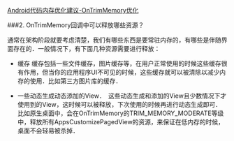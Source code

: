 <a href="http://androidperformance.com/2015/07/20/Android-Performance-Memory-onTrimMemory.html">Android代码内存优化建议-OnTrimMemory优化</a>

###2. OnTrimMemory回调中可以释放哪些资源？

通常在架构阶段就要考虑清楚，我们有哪些东西是要常驻内存的，有哪些是伴随界面存在的．一般情况下，有下面几种资源需要进行释放：

* 缓存 缓存包括一些文件缓存，图片缓存等，在用户正常使用的时候这些缓存很有作用，但当你的应用程序UI不可见的时候，这些缓存就可以被清除以减少内存的使用．比如第三方图片库的缓存．


* 一些动态生成动态添加的View．　这些动态生成和添加的View且少数情况下才使用到的View，这时候可以被释放，下次使用的时候再进行动态生成即可．比如原生桌面中，会在OnTrimMemory的TRIM_MEMORY_MODERATE等级中，释放所有AppsCustomizePagedView的资源，来保证在低内存的时候，桌面不会轻易被杀掉．